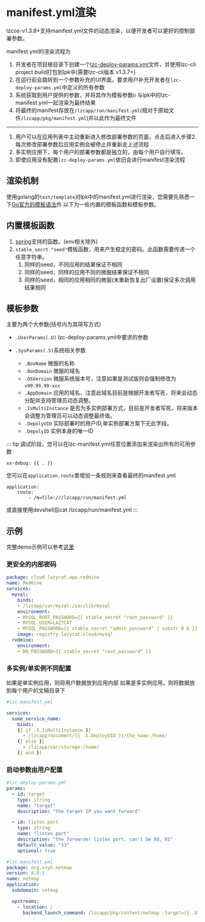 # manifest.yml渲染

lzcos-v1.3.8+支持manifest.yml文件的动态渲染，以便开发者可以更好的控制部署参数。

manifest.yml的渲染流程为

1. 开发者在项目根目录下创建一个[lzc-deploy-params.yml](./spec/deploy-params)文件，并使用lzc-cli project build打包到lpk中(需要lzc-cli版本 v1.3.7+)
2. 在运行前会跳转到一个参数补充的UI界面，要求用户补充开发者在`lzc-deploy-params.yml`中定义的所有参数
3. 系统获取到用户提供的参数，并将其作为模板参数`U` 与lpk中的lzc-manifest.yml一起渲染为最终结果
4. 将最终的manifest存放在`/lzcapp/run/manifest.yml`(相对于原始文件`/lzcapp/pkg/manifest.yml`)并以此作为最终文件


--------------

1. 用户可以在应用列表中主动重新进入修改部署参数的页面，点击后进入步骤2. 每次修改部署参数后应用实例会被停止并重新走上述流程
2. 多实例应用下，每个用户的部署参数都是独立的，由每个用户自行填写。
3. 即使应用没有配置`lzc-deploy-params.yml`依旧会进行manifest渲染流程

## 渲染机制

使用golang的`text/template`对lpk中的manifest.yml进行渲染，您需要先熟悉一下[Go官方的模板语法](https://pkg.go.dev/text/template)外
以下为一些内置的模板函数和模板参数。


## 内置模板函数

1. [spring](https://masterminds.github.io/sprig/)支持的函数。(env相关除外)
2.  `stable_secrt "seed"`模板函数，用来产生稳定的密码。此函数需要传递一个任意字符串。
    1. 同样的seed，不同应用的结果保证不相同
    1. 同样的seed，同样的应用不同的微服结果保证不相同
    2. 同样的seed，相同的应用相同的微服(未重新恢复出厂设置)保证多次调用结果相同

## 模板参数

主要为两个大参数(括号内为其简写方式)

- `.UserParams(.U)` lzc-deploy-params.yml中要求的参数

- `.SysParams(.S)`系统相关参数
    - `.BoxName`  微服的名称
    - `.BoxDomain`  微服的域名
    - `.OSVersion`  微服系统版本号，注意如果是测试版则会强制修改为`v99.99.99-xxx`
    - `.AppDomain`  应用的域名，注意此域名目前是根据开发者写死，将来会动态分配并支持管理员动态调整。
    - `.IsMultiInstance` 是否为多实例部署方式，目前是开发者写死，将来版本会调整为管理员可以动态调整最终值。
    - `.DepolyUID`  实际部署时的用户ID,单实例部署方案下无此字段。
    - `.DepolyID`   实例本身的唯一ID



::: tip
调试阶段，您可以在lzc-manifest.yml任意位置添加来渲染出所有的可用参数
```
xx-debug: {{ . }}
```

您可以在`application.route`里增加一条规则来查看最终的manifest.yml
```
application:
    route:
        - /m=file:///lzcapp/run/manifest.yml
```
或直接使用devshell后cat /lzcapp/run/manifest.yml
:::

## 示例

完整demo示例可以参考[这里](https://gitee.com/lazycatcloud/netmap)

### 更安全的内部密码

```yml
package: cloud.lazycat.app.redmine
name: Redmine
services:
  mysql:
    binds:
    - /lzcapp/var/mysql:/var/lib/mysql
    environment:
    - MYSQL_ROOT_PASSWORD={{ stable_secret "root_password" }}
    - MYSQL_USER=LAZYCAT
    - MYSQL_PASSWORD={{ stable_secret "admin_password" | substr 0 6 }}
    image: registry.lazycat.cloud/mysql
  redmine:
    environment:
    - DB_PASSWORD={{ stable_secret "root_password" }}
```

### 多实例/单实例不同配置

如果是单实例应用，则将用户数据放到应用内部
如果是多实例应用，则将数据放到每个用户的文稿目录下


```yml
#lzc-manifest.yml

services:
  some_service_name:
    binds:
    {{ if .S.IsMultiInstance }}
      - /lzcapp/document/{{ .S.DeployUID }}/the_name:/home/
    {{ else }}
      - /lzcapp/var/storage:/home/
    {{ end }}
```


### 启动参数由用户配置
```yml
#lzc-deploy-params.yml
params:
  - id: target
    type: string
    name: "target"
    description: "the target IP you want forward"

  - id: listen.port
    type: string
    name: "listen port"
    description: "the forwarder listen port, can't be 80, 81"
    default_value: "33"
    optional: true
```

```yml
#lzc-manifest.yml
package: org.snyh.netmap
version: 0.0.1
name: netmap
application:
  subdomain: netmap

  upstreams:
    - location: /
      backend_launch_command: /lzcapp/pkg/content/netmap -target={{ .U.target }} -port={{ index .U "listen.port" }}
```
